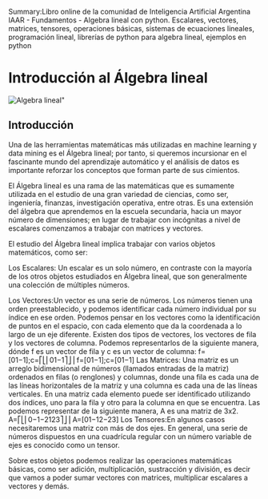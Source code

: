 Summary:Libro online de la comunidad de Inteligencia Artificial Argentina IAAR - Fundamentos - Algebra lineal con python. Escalares, vectores, matrices, tensores, operaciones básicas, sistemas de ecuaciones lineales, programación lineal, librerías de python para algebra lineal, ejemplos en python

# Introducción al Álgebra lineal

<img alt="Algebra lineal" title="Algebra lineal" src="https://relopezbriega.github.io/images/lin-alg.jpg">"

## Introducción

Una de las herramientas matemáticas más utilizadas en machine learning y data mining es el  Álgebra lineal; por tanto, si queremos incursionar en el fascinante mundo del aprendizaje automático y el análisis de datos es importante reforzar los conceptos que forman parte de sus cimientos.

El Álgebra lineal es una rama de las matemáticas que es sumamente utilizada en el estudio de una gran variedad de ciencias, como ser, ingeniería, finanzas, investigación operativa, entre otras. Es una extensión del álgebra que aprendemos en la escuela secundaria, hacia un mayor número de dimensiones; en lugar de trabajar con incógnitas a nivel de escalares comenzamos a trabajar con matrices y vectores.

El estudio del Álgebra lineal implica trabajar con varios objetos matemáticos, como ser:

Los Escalares: Un escalar es un solo número, en contraste con la mayoría de los otros objetos estudiados en Álgebra lineal, que son generalmente una colección de múltiples números.

Los Vectores:Un vector es una serie de números. Los números tienen una orden preestablecido, y podemos identificar cada número individual por su índice en ese orden. Podemos pensar en los vectores como la identificación de puntos en el espacio, con cada elemento que da la coordenada a lo largo de un eje diferente. Existen dos tipos de vectores, los vectores de fila y los vectores de columna. Podemos representarlos de la siguiente manera, dónde f es un vector de fila y c es un vector de columna:
f=[01−1];c=⎡⎣⎢01−1⎤⎦⎥
f=[01−1];c=[01−1]
Las Matrices: Una matriz es un arreglo bidimensional de números (llamados entradas de la matriz) ordenados en filas (o renglones) y columnas, donde una fila es cada una de las líneas horizontales de la matriz y una columna es cada una de las líneas verticales. En una matriz cada elemento puede ser identificado utilizando dos índices, uno para la fila y otro para la columna en que se encuentra. Las podemos representar de la siguiente manera, A es una matriz de 3x2.
A=⎡⎣⎢0−1−2123⎤⎦⎥
A=[01−12−23]
Los Tensores:En algunos casos necesitaremos una matriz con más de dos ejes. En general, una serie de números dispuestos en una cuadrícula regular con un número variable de ejes es conocido como un tensor.

Sobre estos objetos podemos realizar las operaciones matemáticas básicas, como ser adición,  multiplicación, sustracción y división, es decir que vamos a poder sumar vectores con matrices, multiplicar escalares a vectores y demás.

